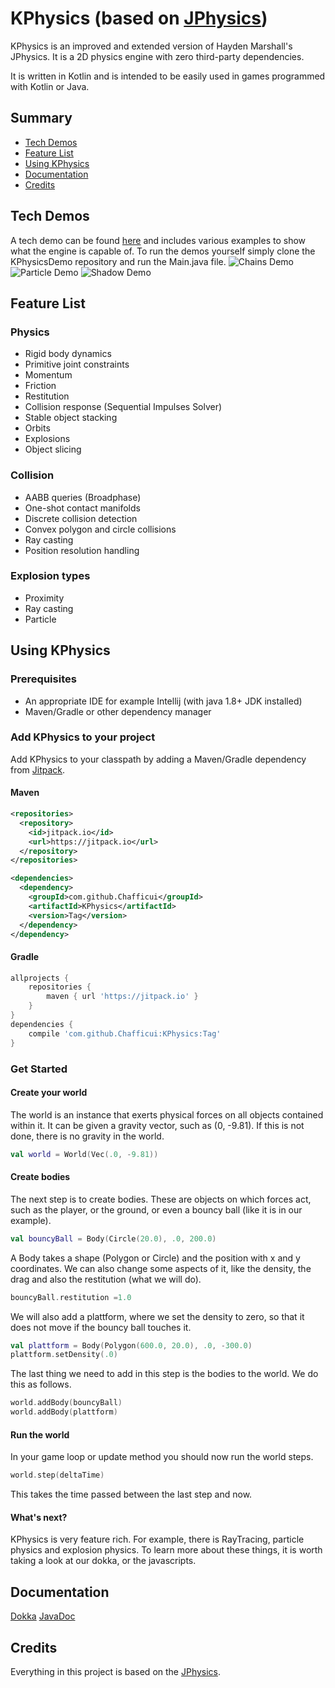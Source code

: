 # KPhysics (based on [JPhysics](https://github.com/HaydenMarshalla/JPhysics))
KPhysics is an improved and extended version of Hayden Marshall's JPhysics. It is a 2D physics engine with zero third-party dependencies.

It is written in Kotlin and is intended to be easily used in games programmed with Kotlin or Java.

## Summary
* [Tech Demos](#tech-demos)
* [Feature List](#feature-list)
* [Using KPhysics](#using-kphysics)
* [Documentation](#documentation)
* [Credits](#credits)

## Tech Demos

A tech demo can be found [here](https://github.com/Chafficui/KPhysicsDemos) and includes various examples to show what the engine is capable of.
To run the demos yourself simply clone the KPhysicsDemo repository and run the Main.java file.
![Chains Demo](https://i.postimg.cc/50Ggn2qL/Chains.png "Chains")
![Particle Demo](https://i.postimg.cc/ZKgmp8d5/Particle-explosion-demo.png "Particles")
![Shadow Demo](https://i.postimg.cc/13qQH8Gc/Shadow-casting.png "Shadows")

## Feature List
### Physics
- Rigid body dynamics
- Primitive joint constraints
- Momentum
- Friction
- Restitution
- Collision response (Sequential Impulses Solver)
- Stable object stacking
- Orbits
- Explosions
- Object slicing

### Collision
- AABB queries (Broadphase)
- One-shot contact manifolds
- Discrete collision detection
- Convex polygon and circle collisions
- Ray casting
- Position resolution handling

### Explosion types
- Proximity
- Ray casting
- Particle

## Using KPhysics

### Prerequisites
- An appropriate IDE for example Intellij (with java 1.8+ JDK installed)
- Maven/Gradle or other dependency manager

### Add KPhysics to your project
Add KPhysics to your classpath by adding a Maven/Gradle dependency from [Jitpack](https://jitpack.io/#Chafficui/KPhysics).

#### Maven
```xml
<repositories>
  <repository>
    <id>jitpack.io</id>
    <url>https://jitpack.io</url>
  </repository>
</repositories>
```

````xml
<dependencies>
  <dependency>
    <groupId>com.github.Chafficui</groupId>
    <artifactId>KPhysics</artifactId>
    <version>Tag</version>
  </dependency>
</dependency>
````

#### Gradle
```groovy
allprojects {
    repositories {
        maven { url 'https://jitpack.io' }
    }
}
dependencies {
    compile 'com.github.Chafficui:KPhysics:Tag'
}
```

### Get Started
#### Create your world
The world is an instance that exerts physical forces on all objects contained within it. It can be given a gravity vector, such as (0, -9.81). If this is not done, there is no gravity in the world.
````kotlin
val world = World(Vec(.0, -9.81))
````

#### Create bodies
The next step is to create bodies. These are objects on which forces act, such as the player, or the ground, or even a bouncy ball (like it is in our example).
````kotlin
val bouncyBall = Body(Circle(20.0), .0, 200.0)
````
A Body takes a shape (Polygon or Circle) and the position with x and y coordinates. We can also change some aspects of it, like the density, the drag and also the restitution (what we will do).
````kotlin
bouncyBall.restitution =1.0
````
We will also add a plattform, where we set the density to zero, so that it does not move if the bouncy ball touches it.
````kotlin
val plattform = Body(Polygon(600.0, 20.0), .0, -300.0)
plattform.setDensity(.0)
````
The last thing we need to add in this step is the bodies to the world. We do this as follows.
````kotlin
world.addBody(bouncyBall)
world.addBody(plattform)
````

#### Run the world
In your game loop or update method you should now run the world steps.
````kotlin
world.step(deltaTime)
````
This takes the time passed between the last step and now.

#### What's next?
KPhysics is very feature rich. For example, there is RayTracing, particle physics and explosion physics. To learn more about these things, it is worth taking a look at our dokka, or the javascripts.

## Documentation
[Dokka](dokka/index.html)
[JavaDoc](dokkaJavadoc/index.html)

## Credits
Everything in this project is based on the [JPhysics](https://github.com/HaydenMarshalla/JPhysics).
